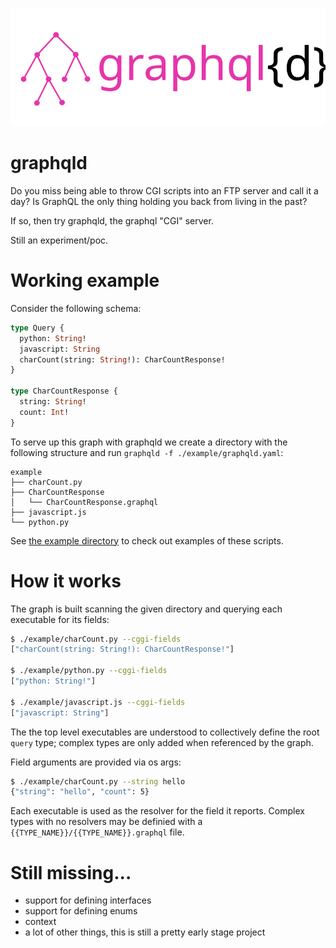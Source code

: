 ![graphqld](https://raw.githubusercontent.com/raphaelreyna/graphqld/master/logo/graphqld.svg)
# graphqld
Do you miss being able to throw CGI scripts into an FTP server and call it a day?
Is GraphQL the only thing holding you back from living in the past?

If so, then try graphqld, the graphql "CGI" server.

Still an experiment/poc.

# Working example
Consider the following schema:
```graphql
type Query {
  python: String!
  javascript: String
  charCount(string: String!): CharCountResponse!
}
 
type CharCountResponse {
  string: String!
  count: Int!
}
 ```
To serve up this graph with graphqld we create a directory with the following structure and run `graphqld -f ./example/graphqld.yaml`:
```
example
├── charCount.py
├── CharCountResponse
│   └── CharCountResponse.graphql
├── javascript.js
└── python.py
```


See [the example directory](https://github.com/raphaelreyna/graphqld/tree/master/example) to check out examples of these scripts.


# How it works
The graph is built scanning the given directory and querying each executable for its fields:
```bash
$ ./example/charCount.py --cggi-fields 
["charCount(string: String!): CharCountResponse!"]

$ ./example/python.py --cggi-fields
["python: String!"]

$ ./example/javascript.js --cggi-fields
["javascript: String"]
```
The the top level executables are understood to collectively define the root `query` type; complex types are only added when referenced by the graph.

Field arguments are provided via os args:
```bash
$ ./example/charCount.py --string hello
{"string": "hello", "count": 5}
```

Each executable is used as the resolver for the field it reports.
Complex types with no resolvers may be definied with a `{{TYPE_NAME}}/{{TYPE_NAME}}.graphql` file.

# Still missing...
- support for defining interfaces
- support for defining enums
- context
- a lot of other things, this is still a pretty early stage project
